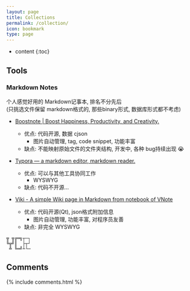 ```yaml
---
layout: page
title: Collections
permalink: /collection/
icon: bookmark
type: page
---
```


* content
{:toc}

## Tools
### Markdown Notes
个人感觉好用的 Markdown记事本, 排名不分先后 <br>
(只挑选文件保留 markdown格式的, 那些binary形式, 数据库形式都不考虑)

- [Boostnote \| Boost Happiness, Productivity, and Creativity.](https://boostnote.io)
  - 优点: 代码开源, 数据 cjson
    - 图片自动管理, tag, code snippet, 功能丰富
  - 缺点: 不能映射原始文件的文件夹结构, 开发中, 各种 bug持续出现 😭

- [Typora — a markdown editor, markdown reader.](https://typora.io/)
  - 优点: 可以与其他工具协同工作
    - WYSWYG
  - 缺点: 代码不开源...

- [Viki - A simple Wiki page in Markdown from notebook of VNote](https://tamlok.github.io/vnote/en_us/)
  - 优点: 代码开源(Qt), json格式附加信息
    - 图片自动管理, 功能丰富, 对程序员友善
  - 缺点: 非完全 WYSWYG

```
╦ ╦╔═╗┬─┐
╚╦╝║  ├┬┘
 ╩ ╚═╝┴└─
```


## Comments

{% include comments.html %}
